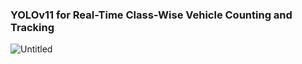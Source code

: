 ### YOLOv11 for Real-Time Class-Wise Vehicle Counting and Tracking



![Untitled](https://github.com/user-attachments/assets/b415b2f5-715b-4e34-9974-3227040fc37b)
